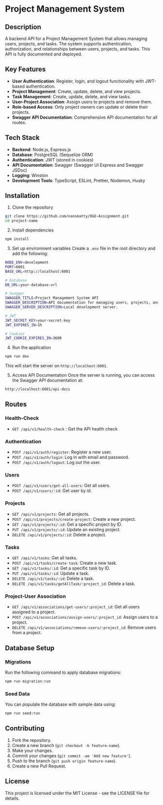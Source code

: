 # Project Management System

## Description

A backend API for a Project Management System that allows managing users, projects, and tasks. The system supports authentication, authorization, and relationships between users, projects, and tasks. This API is fully documented and deployed.

## Key Features

- **User Authentication**: Register, login, and logout functionality with JWT-based authentication.
- **Project Management**: Create, update, delete, and view projects.
- **Task Management**: Create, update, delete, and view tasks.
- **User-Project Association**: Assign users to projects and remove them.
- **Role-based Access**: Only project owners can update or delete their projects.
- **Swagger API Documentation**: Comprehensive API documentation for all routes.

## Tech Stack

- **Backend**: Node.js, Express.js
- **Database**: PostgreSQL (Sequelize ORM)
- **Authentication**: JWT (stored in cookies)
- **API Documentation**: Swagger (Swagger UI Express and Swagger JSDoc)
- **Logging**: Winston
- **Development Tools**: TypeScript, ESLint, Prettier, Nodemon, Husky

## Installation

1. Clone the repository

```bash
git clone https://github.com/nansmatty/OGD-Assignment.git
cd project-name
```

2. Install dependencies

```bash
npm install
```

3. Set up environment variables
   Create a `.env` file in the root directory and add the following:

```bash
NODE_ENV=development
PORT=6001
BASE_URL=http://localhost:6001

# Database
DB_URL=your-database-url

# Swagger
SWAGGER_TITLE=Project Management System API
SWAGGER_DESCRIPTION=API documentation for managing users, projects, and tasks.
SWAGGER_SERVER_DESCRIPTION=Local development server.

# JWT
JWT_SECRET_KEY=your-secret-key
JWT_EXPIRES_IN=1h

# Cookies
JWT_COOKIE_EXPIRES_IN=3600
```

4. Run the application

```bash
npm run dev
```

This will start the server on `http://localhost:6001`.

5. Access API Documentation
   Once the server is running, you can access the Swagger API documentation at:

```bash
http://localhost:6001/api-docs
```

## Routes

### Health-Check

- `GET /api/v1/health-check` : Get the API health check

### Authentication

- `POST /api/v1/auth/register`: Register a new user.
- `POST /api/v1/auth/login`: Log in with email and password.
- `POST /api/v1/auth/logout`: Log out the user.

### Users

- `POST /api/v1/users/get-all-users`: Get all users.
- `POST /api/v1/users/:id`: Get user by id.

### Projects

- `GET /api/v1/projects`: Get all projects.
- `POST /api/v1/projects/create-project`: Create a new project.
- `GET /api/v1/projects/:id`: Get a specific project by ID.
- `PUT /api/v1/projects/:id`: Update an existing project.
- `DELETE /api/v1/projects/:id`: Delete a project.

### Tasks

- `GET /api/v1/tasks`: Get all tasks.
- `POST /api/v1/tasks/create-task`: Create a new task.
- `GET /api/v1/tasks/:id`: Get a specific task by ID.
- `PUT /api/v1/tasks/:id`: Update a task.
- `DELETE /api/v1/tasks/:id`: Delete a task.
- `DELETE /api/v1/tasks/getAllTask/:project_id`: Delete a task.

### Project-User Association

- `GET /api/v1/associations/get-users/:project_id`: Get all users assigned to a project.
- `POST /api/v1/associations/assign-users/:project_id`: Assign users to a project.
- `DELETE /api/v1/associations/remove-users/:project_id`: Remove users from a project.

## Database Setup

### Migrations

Run the following command to apply database migrations:

```bash
npm run migration:run
```

### Seed Data

You can populate the database with sample data using:

```bash
npm run seed:run
```

## Contributing

1. Fork the repository.
2. Create a new branch (`git checkout -b feature-name`).
3. Make your changes.
4. Commit your changes (`git commit -am 'Add new feature'`).
5. Push to the branch (`git push origin feature-name`).
6. Create a new Pull Request.

## License

This project is licensed under the MIT License - see the LICENSE file for details.
